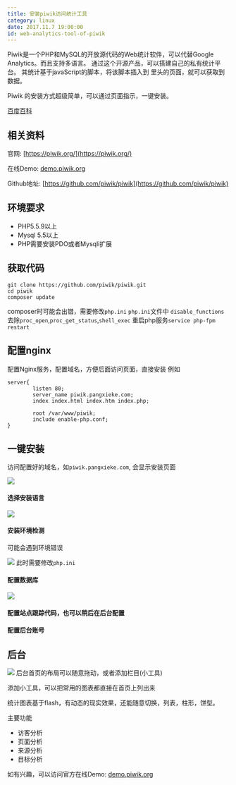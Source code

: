 ```yaml
---
title: 安装piwik访问统计工具
category: linux
date: 2017.11.7 19:00:00
id: web-analytics-tool-of-piwik
---
```


Piwik是一个PHP和MySQL的开放源代码的Web统计软件，可以代替Google Analytics。而且支持多语言。
通过这个开源产品，可以搭建自己的私有统计平台。
其统计基于javaScript的脚本，将该脚本插入到 <body> 里头的页面，就可以获取到数据。

Piwik 的安装方式超级简单，可以通过页面指示，一键安装。

[百度百科](https://baike.baidu.com/item/piwik/1440455?fr=aladdin)

## 相关资料
官网: [https://piwik.org/](https://piwik.org/)

在线Demo: [demo.piwik.org](http://demo.piwik.org)

Github地址: [https://github.com/piwik/piwik](https://github.com/piwik/piwik)

## 环境要求
- PHP5.5.9以上
- Mysql 5.5以上
- PHP需要安装PDO或者Mysqli扩展
 
## 获取代码
```
git clone https://github.com/piwik/piwik.git
cd piwik
composer update
```
composer时可能会出错，需要修改`php.ini`
`php.ini`文件中
`disable_functions`去除`proc_open`,`proc_get_status`,`shell_exec`
重启php服务`service php-fpm restart`

## 配置nginx
配置Nginx服务，配置域名，方便后面访问页面，直接安装
例如
```
server{
        listen 80;
        server_name piwik.pangxieke.com;
        index index.html index.htm index.php;

        root /var/www/piwik;
        include enable-php.conf;
}
```

## 一键安装
访问配置好的域名，如`piwik.pangxieke.com`,
会显示安装页面

![](/images/2017/11/20171106182710.png)

#### 选择安装语言
![](/images/2017/11/lanuage.png)

#### 安装环境检测
可能会遇到环境错误

![](/images/2017/11/shell.png)
此时需要修改`php.ini`

#### 配置数据库

![](/images/2017/11/20171106182641.png)

#### 配置站点跟踪代码，也可以稍后在后台配置

#### 配置后台账号

## 后台
![](/images/2017/11/dashboard.png)
后台首页的布局可以随意拖动，或者添加栏目(小工具)

添加小工具，可以把常用的图表都直接在首页上列出来

统计图表基于flash，有动态的现实效果，还能随意切换，列表，柱形，饼型。

主要功能
- 访客分析
- 页面分析
- 来源分析
- 目标分析

如有兴趣，可以访问官方在线Demo: [demo.piwik.org](http://demo.piwik.org)
